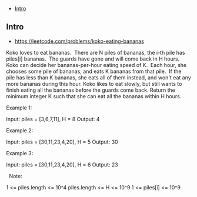 - [Intro](#intro)

## Intro

- https://leetcode.com/problems/koko-eating-bananas

Koko loves to eat bananas.  There are N piles of bananas, the i-th pile has piles[i] bananas.  The guards have gone and will come back in H hours.
Koko can decide her bananas-per-hour eating speed of K.  Each hour, she chooses some pile of bananas, and eats K bananas from that pile.  If the pile has less than K bananas, she eats all of them instead, and won't eat any more bananas during this hour.
Koko likes to eat slowly, but still wants to finish eating all the bananas before the guards come back.
Return the minimum integer K such that she can eat all the bananas within H hours.
 



Example 1:

Input: piles = [3,6,7,11], H = 8
Output: 4


Example 2:

Input: piles = [30,11,23,4,20], H = 5
Output: 30


Example 3:

Input: piles = [30,11,23,4,20], H = 6
Output: 23

 
Note:

1 <= piles.length <= 10^4
piles.length <= H <= 10^9
1 <= piles[i] <= 10^9





